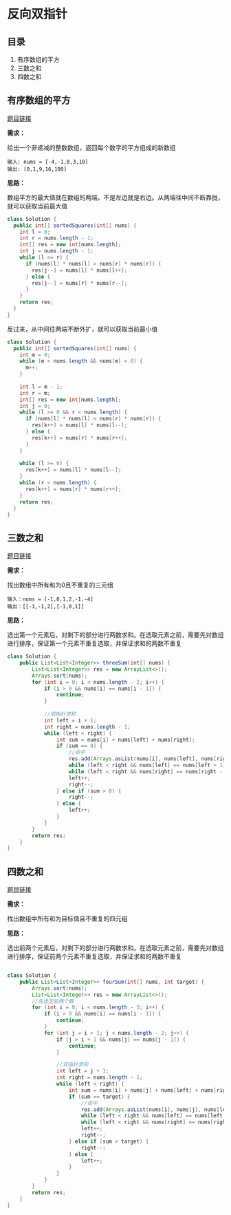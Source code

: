 # 反向双指针

## 目录

1. 有序数组的平方
2. 三数之和
3. 四数之和



## 有序数组的平方

[题目链接](https://leetcode-cn.com/problems/squares-of-a-sorted-array/)

**需求：**

给出一个非递减的整数数组，返回每个数字的平方组成的新数组

```
输入: nums = [-4,-1,0,3,10]
输出: [0,1,9,16,100]
```



**思路：**

数组平方的最大值就在数组的两端，不是左边就是右边。从两端往中间不断靠拢，就可以获取当前最大值

```java
class Solution {
  public int[] sortedSquares(int[] nums) {
    int l = 0;
    int r = nums.length - 1;
    int[] res = new int[nums.length];
    int j = nums.length - 1;
    while (l <= r) {
      if (nums[l] * nums[l] > nums[r] * nums[r]) {
        res[j--] = nums[l] * nums[l++];
      } else {
        res[j--] = nums[r] * nums[r--];
      }
    }
    return res;
  }
}
```

反过来，从中间往两端不断外扩，就可以获取当前最小值

```java
class Solution {
  public int[] sortedSquares(int[] nums) {
    int m = 0;
    while (m < nums.length && nums[m] < 0) {
      m++;
    }
    
    int l = m - 1;
    int r = m;
    int[] res = new int[nums.length];
    int j = 0;
    while (l >= 0 && r < nums.length) {
      if (nums[l] * nums[l] < nums[r] * nums[r]) {
        res[k++] = nums[l] * nums[l--];
      } else {
        res[k++] = nums[r] * nums[r++];
      }
    }
    
    while (l >= 0) {
      res[k++] = nums[l] * nums[l--];
    }
    while (r < nums.length) {
      res[k++] = nums[r] * nums[r++];
    }
    return res;
  }
}
```



## 三数之和

[题目链接](https://leetcode-cn.com/problems/3sum/)

**需求：**

找出数组中所有和为0且不重复的三元组

```
输入：nums = [-1,0,1,2,-1,-4]
输出：[[-1,-1,2],[-1,0,1]]
```



**思路：**

选出第一个元素后，对剩下的部分进行两数求和。在选取元素之前，需要先对数组进行排序，保证第一个元素不重复选取，并保证求和的两数不重复

```java
class Solution {
    public List<List<Integer>> threeSum(int[] nums) {
        List<List<Integer>> res = new ArrayList<>();
        Arrays.sort(nums);
        for (int i = 0; i < nums.length - 2; i++) {
            if (i > 0 && nums[i] == nums[i - 1]) {
                continue;
            }
            
            //双指针求和
            int left = i + 1;
            int right = nums.length - 1;
            while (left < right) {
                int sum = nums[i] + nums[left] + nums[right];
                if (sum == 0) {
                    //命中
                    res.add(Arrays.asList(nums[i], nums[left], nums[right]));
                    while (left < right && nums[left] == nums[left + 1]) left++;
                    while (left < right && nums[right] == nums[right - 1]) right--;    
                    left++;
                    right--;
                } else if (sum > 0) {
                    right--;
                } else {
                    left++;
                }
            }
        }
        return res;
    }
}
```



## 四数之和

[题目链接](https://leetcode-cn.com/problems/4sum/)

**需求：**

找出数组中所有和为目标值且不重复的四元组

**思路：**

选出前两个元素后，对剩下的部分进行两数求和。在选取元素之前，需要先对数组进行排序，保证前两个元素不重复选取，并保证求和的两数不重复

```java

class Solution {
    public List<List<Integer>> fourSum(int[] nums, int target) {
        Arrays.sort(nums);
        List<List<Integer>> res = new ArrayList<>();
        //先选定前两个数
        for (int i = 0; i < nums.length - 3; i++) {
            if (i > 0 && nums[i] == nums[i - 1]) {
                continue;
            }
            for (int j = i + 1; j < nums.length - 2; j++) {
                if (j > i + 1 && nums[j] == nums[j - 1]) {
                    continue;
                }

                //双指针求和
                int left = j + 1;
                int right = nums.length - 1;
                while (left < right) {
                    int sum = nums[i] + nums[j] + nums[left] + nums[right];
                    if (sum == target) {
                        //命中
                        res.add(Arrays.asList(nums[i], nums[j], nums[left], nums[right]));
                        while (left < right && nums[left] == nums[left + 1]) left++;
                        while (left < right && nums[right] == nums[right - 1]) right--;
                        left++;
                        right--;
                    } else if (sum > target) {
                        right--;
                    } else {
                        left++;
                    }
                }
            }
        }
        return res;
    }
}
```


